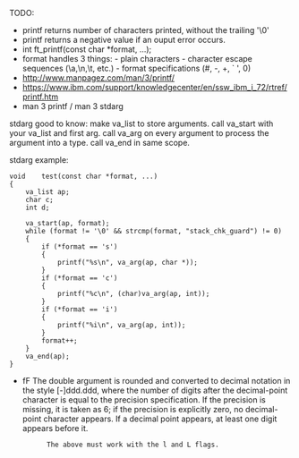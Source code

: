 TODO:
 - printf returns number of characters printed, without the trailing '\0'
 - printf returns a negative value if an ouput error occurs.
 - int	ft_printf(const char *format, ...);
 - format handles 3 things: - plain characters
							- character escape sequences (\a,\n,\t, etc.)
							- format specifications	(#, -, +, ` ', 0)
 - http://www.manpagez.com/man/3/printf/
 - https://www.ibm.com/support/knowledgecenter/en/ssw_ibm_i_72/rtref/printf.htm
 - man 3 printf / man 3 stdarg

stdarg good to know:
	make va_list to store arguments.
	call va_start with your va_list and first arg.
	call va_arg on every argument to process the argument into a type.
	call va_end in same scope.

stdarg example:

	void	test(const char *format, ...)
	{
		va_list ap;
		char c;
		int d;

		va_start(ap, format);
		while (format != '\0' && strcmp(format, "stack_chk_guard") != 0)
		{
			if (*format == 's')
			{
				printf("%s\n", va_arg(ap, char *));
			}
			if (*format == 'c')
			{
				printf("%c\n", (char)va_arg(ap, int));
			}
			if (*format == 'i')
			{
				printf("%i\n", va_arg(ap, int));
			}
			format++;
		}
		va_end(ap);
	}

 - fF      The double argument is rounded and converted to decimal notation
             in the style [-]ddd.ddd, where the number of digits after the
             decimal-point character is equal to the precision specification.
             If the precision is missing, it is taken as 6; if the precision
             is explicitly zero, no decimal-point character appears.  If a
             decimal point appears, at least one digit appears before it.

			 The above must work with the l and L flags.